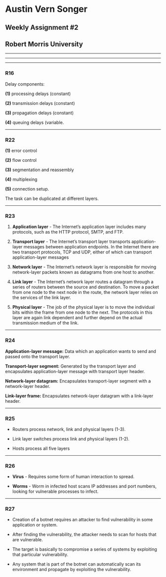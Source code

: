 # Austin Vern Songer #

## Weekly Assignment #2 ##

## Robert Morris University ##

----------

----------


----------
### R16 ###

Delay components:

**(1)**  processing delays (constant)

**(2)**  transmission delays (constant) 

**(3)**  propagation delays (constant) 

**(4)**  queuing delays (variable. 


----------
### R22 ###

**(1)**   error control 

**(2)**  flow control 

**(3)**  segmentation and reassembly 

**(4)**  multiplexing 


**(5)** connection setup. 

The task can be duplicated at different layers.



----------
### R23 ###

1. **Application layer** - The Internet’s application layer includes many protocols, such as the HTTP protocol, SMTP, and FTP.


2. **Transport layer** - The Internet’s transport layer transports application-layer messages between application endpoints. In the Internet there are two transport protocols, TCP and UDP, either of which can transport application-layer messages


3. **Network layer** - The Internet’s network layer is responsible for moving network-layer packets known as datagrams from one host to another. 


4.  **Link layer**  - The Internet’s network layer routes a datagram through a series of routers between the source and destination. To move a packet from one node to the next node in the route, the network layer relies on the services of the link layer. 


5.  **Physical layer**  - The job of the physical layer is to move the individual
bits within the frame from one node to the next. The protocols in this layer are
again link dependent and further depend on the actual transmission medium of the
link.


----------
### R24 ###

**Application-layer message:**  Data which an application wants to send and passed onto the transport layer.

**Transport-layer segment:**  Generated by the transport layer and encapsulates application-layer message with transport layer header.

**Network-layer datagram:**  Encapsulates transport-layer segment with a network-layer header.

**Link-layer frame:**  Encapsulates network-layer datagram with a link-layer header.

----------
### R25 ###

- Routers process network, link and physical layers (1-3).

- Link layer switches process link and physical layers (1-2). 

- Hosts process all five layers


----------
### R26 ###

- **Virus** - Requires some form of human interaction to spread.

- **Worms** - Worm in infected host scans IP addresses and port numbers, looking for vulnerable processes to infect.



----------
### R27 ###

- Creation of a botnet requires an attacker to find vulnerability in some application or system. 


- After finding the vulnerability, the attacker needs to scan for hosts that are vulnerable. 


- The target is basically to compromise a series of systems by exploiting that particular vulnerability.  


- Any system that is part of the botnet can automatically scan its environment and propagate by exploiting the vulnerability. 
